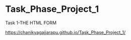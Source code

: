 # Task_Phase_Project_1
Task 1-THE HTML FORM

https://chanikyagajjarapu.github.io/Task_Phase_Project_1/
